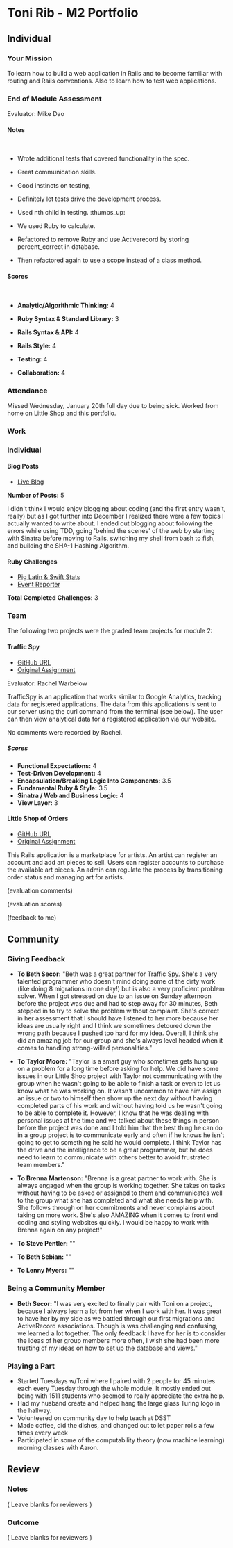 # Toni Rib - M2 Portfolio

## Individual

### Your Mission

To learn how to build a web application in Rails and to become familiar with routing and Rails conventions. Also to learn how to test web applications.

### End of Module Assessment

Evaluator: Mike Dao
​
#### Notes
​
* Wrote additional tests that covered functionality in the spec.

* Great communication skills.

* Good instincts on testing,

* Definitely let tests drive the development process.

* Used nth child in testing. :thumbs_up:

* We used Ruby to calculate.

* Refactored to remove Ruby and use Activerecord by storing percent_correct in database.

* Then refactored again to use a scope instead of a class method.
​
#### Scores
​
* __Analytic/Algorithmic Thinking:__ 4

* __Ruby Syntax & Standard Library:__ 3

* __Rails Syntax & API:__ 4

* __Rails Style:__ 4

* __Testing:__ 4

* __Collaboration:__ 4

### Attendance

Missed Wednesday, January 20th full day due to being sick. Worked from home on Little Shop and this portfolio.

### Work

### Individual

#### Blog Posts

* [Live Blog](http://tonirib.github.io/personal-blog/)

__Number of Posts:__ 5

I didn't think I would enjoy blogging about coding (and the first entry wasn't, really) but as I got further into December I realized there were a few topics I actually wanted to write about. I ended out blogging about following the errors while using TDD, going 'behind the scenes' of the web by starting with Sinatra before moving to Rails, switching my shell from bash to fish, and building the SHA-1 Hashing Algorithm.

#### Ruby Challenges

* [Pig Latin & Swift Stats](https://github.com/ToniRib/code_challenges)
* [Event Reporter](https://github.com/ToniRib/event_reporter)

__Total Completed Challenges:__ 3

### Team

The following two projects were the graded team projects for module 2:

#### Traffic Spy

* [GitHub URL](https://github.com/ToniRib/traffic-spy)
* [Original Assignment](https://github.com/turingschool/curriculum/blob/master/source/projects/traffic_spy.markdown)

Evaluator: Rachel Warbelow

TrafficSpy is an application that works similar to Google Analytics, tracking data for registered applications. The data from this applications is sent to our server using the curl command from the terminal (see below). The user can then view analytical data for a registered application via our website.

No comments were recorded by Rachel.

##### Scores

* __Functional Expectations:__ 4
* __Test-Driven Development:__ 4
* __Encapsulation/Breaking Logic Into Components:__ 3.5
* __Fundamental Ruby & Style:__ 3.5
* __Sinatra / Web and Business Logic:__ 4
* __View Layer:__ 3


#### Little Shop of Orders

* [GitHub URL](https://github.com/martensonbj/little_shop)
* [Original Assignment](https://github.com/turingschool/curriculum/blob/master/source/projects/little_shop.markdown)

This Rails application is a marketplace for artists. An artist can register an account and add art pieces to sell. Users can register accounts to purchase the available art pieces. An admin can regulate the process by transitioning order status and managing art for artists.

(evaluation comments)

(evaluation scores)

(feedback to me)

## Community

### Giving Feedback

* __To Beth Secor:__ "Beth was a great partner for Traffic Spy. She's a very talented programmer who doesn't mind doing some of the dirty work (like doing 8 migrations in one day!) but is also a very proficient problem solver. When I got stressed on due to an issue on Sunday afternoon before the project was due and had to step away for 30 minutes, Beth stepped in to try to solve the problem without complaint. She's correct in her assessment that I should have listened to her more because her ideas are usually right and I think we sometimes detoured down the wrong path because I pushed too hard for my idea. Overall, I think she did an amazing job for our group and she's always level headed when it comes to handling strong-willed personalities."

* __To Taylor Moore:__ "Taylor is a smart guy who sometimes gets hung up on a problem for a long time before asking for help. We did have some issues in our Little Shop project with Taylor not communicating with the group when he wasn't going to be able to finish a task or even to let us know what he was working on. It wasn't uncommon to have him assign an issue or two to himself then show up the next day without having completed parts of his work and without having told us he wasn't going to be able to complete it. However, I know that he was dealing with personal issues at the time and we talked about these things in person before the project was done and I told him that the best thing he can do in a group project is to communicate early and often if he knows he isn't going to get to something he said he would complete. I think Taylor has the drive and the intelligence to be a great programmer, but he does need to learn to communicate with others better to avoid frustrated team members."

* __To Brenna Martenson:__ "Brenna is a great partner to work with. She is always engaged when the group is working together. She takes on tasks without having to be asked or assigned to them and communicates well to the group what she has completed and what she needs help with. She follows through on her commitments and never complains about taking on more work. She's also AMAZING when it comes to front end coding and styling websites quickly. I would be happy to work with Brenna again on any project!"

* __To Steve Pentler:__ ""

* __To Beth Sebian:__ ""

* __To Lenny Myers:__ ""

### Being a Community Member

* __Beth Secor:__ "I was very excited to finally pair with Toni on a project, because I always learn a lot from her when I work with her. It was great to have her by my side as we battled through our first migrations and ActiveRecord associations. Though is was challenging and confusing, we learned a lot together. The only feedback I have for her is to consider the ideas of her group members more often, I wish she had been more trusting of my ideas on how to set up the database and views."

### Playing a Part

* Started Tuesdays w/Toni where I paired with 2 people for 45 minutes each every Tuesday through the whole module. It mostly ended out being with 1511 students who seemed to really appreciate the extra help.
* Had my husband create and helped hang the large glass Turing logo in the hallway.
* Volunteered on community day to help teach at DSST
* Made coffee, did the dishes, and changed out toilet paper rolls a few times every week
* Participated in some of the computability theory (now machine learning) morning classes with Aaron.

## Review

### Notes

( Leave blanks for reviewers )

### Outcome

( Leave blanks for reviewers )
